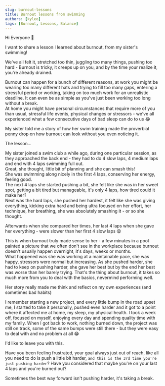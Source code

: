 ```yaml
---
slug: burnout-lessons
title: Burnout lessons from swimming
authors: [kyleo]
tags: [Burnout, Lessons, Balance]
---
```


Hi Everyone :wave:

I want to share a lesson I learned about burnout, from my sister's swimming!

We've all felt it, stretched too thin, juggling too many things, pushing too hard - Burnout is tricky, it creeps up on you, and by the time your realize it, you're already drained.

Burnout can happen for a bunch of different reasons, at work you might be wearing too many different hats and trying to fill too many gaps, entering a stressful period or working, taking on too much work for an unrealistic deadline. It can even be as simple as you've just been working too long without a break.  
At home you might have personal circumstances that require more of you than usual, stressful life events, physical changes or stressors - we've all experienced what a few consecutive days of bad sleep can do to us 😂  


My sister told me a story of how her swim training made the proverbial penny drop on how burnout can look without you even noticing it.

The lesson...  
<!-- truncate -->

My sister joined a swim club a while ago, during one particular session, as they approached the back end - they had to do 4 slow laps, 4 medium laps and end with 4 laps swimming full out.  
Great, she thought, little bit of planning and she can smash this!  
She was swimming along nicely in the first 4 laps, conserving her energy, feeling good.  
The next 4 laps she started pushing a bit, she felt like she was in her sweet spot, getting a bit tired but manageable, it's only 4 laps, how tired could it make her?  
Next was the hard laps, she pushed her hardest, it felt like she was giving everything, kicking extra hard and being ultra focused on her effort, her technique, her breathing, she was absolutely smashing it - or so she thought.  

Afterwards when she compared her times, her last 4 laps when she gave her everything - were slower than her first 4 slow laps 😦

This is when burnout truly made sense to her - a few minutes in a pool painted a picture that we often don't see in the workplace because burnout doesn't usually happen overnight, it's days, weeks or months.  
What happened was she was working at a maintainable pace, she was happy, stressors were normal but increasing. As she pushed harder, she had to keep on pushing harder, she gave her best but by the end her best was worse than her barely trying. That's the thing about burnout, it takes so much more from you to deal with the basics, nevermind performing well.

Her story really made me think and reflect on my own experiences (and sometimes bad habits)

I remember starting a new project, and every little bump in the road upset me, I started to take it personally, pushed even harder and it got to a point where it affected me at home, my sleep, my physical health. I took a week off, focused on myself, enjoying every day and spending quality time with my family. When I got back to work, nothing burned down, the project was still on track, some of the same bumps were still there - but they were easy to deal with and no problem at all 😂

I'd like to leave you with this.

Have you been feeling frustrated, your goal always just out of reach, like all you need to do is push a little bit harder, `and this is the 3rd time you're just pushing harder`? 
Have you considered that maybe you're on your last 4 laps and you're burned out?  

Sometimes the best way forward isn't pushing harder, it's taking a break.

